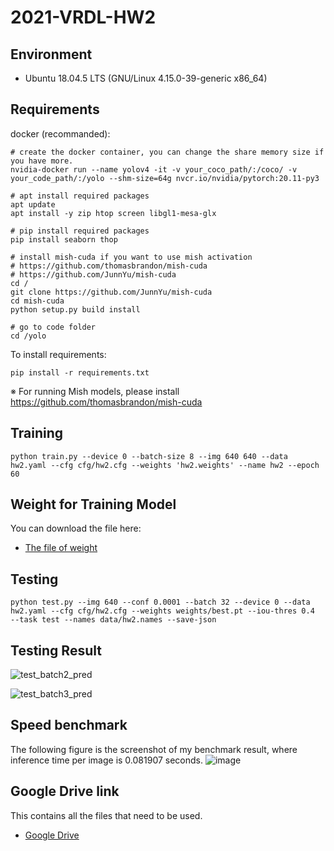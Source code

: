 # 2021-VRDL-HW2

## Environment

* Ubuntu 18.04.5 LTS (GNU/Linux 4.15.0-39-generic x86_64)

## Requirements

docker (recommanded):

```setup
# create the docker container, you can change the share memory size if you have more.
nvidia-docker run --name yolov4 -it -v your_coco_path/:/coco/ -v your_code_path/:/yolo --shm-size=64g nvcr.io/nvidia/pytorch:20.11-py3

# apt install required packages
apt update
apt install -y zip htop screen libgl1-mesa-glx

# pip install required packages
pip install seaborn thop

# install mish-cuda if you want to use mish activation
# https://github.com/thomasbrandon/mish-cuda
# https://github.com/JunnYu/mish-cuda
cd /
git clone https://github.com/JunnYu/mish-cuda
cd mish-cuda
python setup.py build install

# go to code folder
cd /yolo
```

To install requirements:

```setup
pip install -r requirements.txt
```

※ For running Mish models, please install https://github.com/thomasbrandon/mish-cuda

## Training

```setup
python train.py --device 0 --batch-size 8 --img 640 640 --data hw2.yaml --cfg cfg/hw2.cfg --weights 'hw2.weights' --name hw2 --epoch 60 
```

## Weight for Training Model

You can download the file here:

- [The file of weight](https://drive.google.com/file/d/1XjnecJAsDEfUMH1m4WLVw1eWWoureL0p/view?usp=sharing)

## Testing

```setup
python test.py --img 640 --conf 0.0001 --batch 32 --device 0 --data hw2.yaml --cfg cfg/hw2.cfg --weights weights/best.pt --iou-thres 0.4  --task test --names data/hw2.names --save-json
```

## Testing Result

![test_batch2_pred](https://user-images.githubusercontent.com/68366624/143426317-41dc4d06-5850-41ab-9e42-ba537c9cab5a.jpg)

![test_batch3_pred](https://user-images.githubusercontent.com/68366624/143426391-7df58b8b-2a81-4890-b7e7-e7ad9bef6680.jpg)

## Speed benchmark

The following figure is the screenshot of my benchmark result, where inference time per image is 0.081907 seconds.
![image](https://user-images.githubusercontent.com/68366624/143500164-67b0687d-4f96-4b3c-a703-49c7b9d853ec.png)



## Google Drive link

This contains all the files that need to be used.
- [Google Drive](https://drive.google.com/drive/folders/1ckZo4hMN0G1rwRQvtwjWLptJQ-ed_vCa?usp=sharing)

